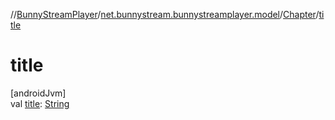 //[BunnyStreamPlayer](../../../index.md)/[net.bunnystream.bunnystreamplayer.model](../index.md)/[Chapter](index.md)/[title](title.md)

# title

[androidJvm]\
val [title](title.md): [String](https://kotlinlang.org/api/latest/jvm/stdlib/kotlin-stdlib/kotlin/-string/index.html)
